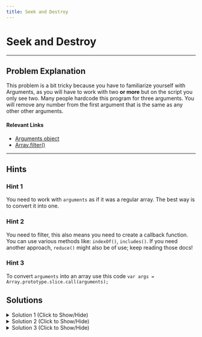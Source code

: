 ```yaml
---
title: Seek and Destroy
---
```


# Seek and Destroy

---
## Problem Explanation

This problem is a bit tricky because you have to familiarize yourself with Arguments, as you will have to work with two **or more** but on the script you only see two. Many people hardcode this program for three arguments. You will remove any number from the first argument that is the same as any other other arguments.

#### Relevant Links

*   <a href='http://forum.freecodecamp.com/t/javascript-arguments/14283' target='_blank' rel='nofollow'>Arguments object</a>
*   <a href='http://forum.freecodecamp.com/t/javascript-array-prototype-filter/14289' target='_blank' rel='nofollow'>Array.filter()</a>


---
## Hints

### Hint 1

You need to work with `arguments` as if it was a regular array. The best way is to convert it into one.

### Hint 2

You need to filter, this also means you need to create a callback function. You can use various methods like: `indexOf()`, `includes()`. If you need another approach, `reduce()` might also be of use; keep reading those docs!

### Hint 3

To convert `arguments` into an array use this code `var args = Array.prototype.slice.call(arguments);`

## Solutions
<details><summary>Solution 1 (Click to Show/Hide)</summary>


```javascript
function destroyer(arr) {
  var args = Array.prototype.slice.call(arguments);

  for (var i = 0; i < arr.length; i++) {
    for (var j = 0; j < args.length; j++) {
      if (arr[i] === args[j]) {
        delete arr[i];
      }
    }
  }
  return arr.filter(Boolean);
}
```


#### Code Explanation

1.  Create an array of `arguments` using `Array.prototype.slice.call()` and store it in the variable `args`. We'll use this to check against `arr`.

2.  Start a basic `for` loop to iterate through `arr`. Nest another `for` loop inside the first, changing the integer variable `j` and arr to args. This second loop will iterate through `args` .

    *   Within the second loop create an `if` statement, checking strictly `===` that the current val of `arr[i]` is equal to `args[j]`.

    *   If the value at the current index _is_ equal in both arrays, use `delete` to remove it from `arr`.

3.  Outside of the nested loops: return the modified array using the `Boolean` object as a filter for any `null`'s created by the `delete` operator.

#### Relevant Links

*   [arguments</a>
*   <a href='http://forum.freecodecamp.com/t/javascript-array-prototype-filter/14289' target='_blank' rel='nofollow'>Array.filter()</a>
*   <a href='https://developer.mozilla.org/en-US/docs/Web/JavaScript/Reference/Operators/delete' target='_blank' rel='nofollow'>delete</a>
*   <a href='http://forum.freecodecamp.com/t/javascript-boolean/14311' target='_blank' rel='nofollow'>Boolean</a>


</details>

<details><summary>Solution 2 (Click to Show/Hide)</summary>

```javascript
function destroyer(arr) {
  var args = Array.from(arguments).slice(1);
  return arr.filter(function(val) {
    return !args.includes(val);
  });
}
```


#### Code Explanation

1.  Declare a variable named `args` and set it equal to a new `Array` object `from()` the `arguments` passed into the function. On the same or next line, use the `slice()` method on `args` starting from the second index, 1\. This separates the arguments used for filtering into their own array of `args`.

2.  Return the filtered array, using `includes()` in the callback function to check if `val` is _not_ in `args`; returning `true` to keep the value in the original array or `false` to remove it.

#### Relevant Links

*   <a href='http://forum.freecodecamp.com/t/javascript-arguments/14283' target='_blank' rel='nofollow'>arguments</a>
*   <a href='http://forum.freecodecamp.com/t/javascript-array-prototype-slice/14302' target='_blank' rel='nofollow'>Array.slice()</a>
*   <a href='https://developer.mozilla.org/en-US/docs/Web/JavaScript/Reference/Global_Objects/Array/includes' target='_blank' rel='nofollow'>Array.includes()</a>
</details>

<details><summary>Solution 3 (Click to Show/Hide)</summary>


```javascript
const destroyer = (arr, ...args) => arr.filter(i => !args.includes(i));
```

#### Code Explanation

*  Code using ES6 syntax to declare function using arrow functions.
*  Using spread operator to retrieve the arguments.
*  Return the filtered array, using `includes()`.

#### Relevant Links
* [Spread Operator](https://developer.mozilla.org/pt-BR/docs/Web/JavaScript/Reference/Operators/Spread_operator)

</details>
